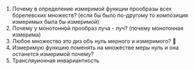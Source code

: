  1. Почему в определение измеримой функции прообразы всех борелевских множеств? (если бы было по-другому то композиция измеримых была бы измеримой)
 2. Почему у монотонной прообраз луча  - луч? (почему монотонная измерима)
 3. Любое множество это диз объ нуль мерного и измеримого? 🦧
 4. Измеримую функцию поменять на множестве меры нуль и она останется измеримой почему?
 5. Трансляуионная инвариантность 

